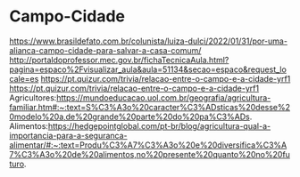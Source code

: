 # Campo-Cidade
https://www.brasildefato.com.br/colunista/luiza-dulci/2022/01/31/por-uma-alianca-campo-cidade-para-salvar-a-casa-comum/
http://portaldoprofessor.mec.gov.br/fichaTecnicaAula.html?pagina=espaco%2Fvisualizar_aula&aula=51134&secao=espaco&request_locale=es
https://pt.quizur.com/trivia/relacao-entre-o-campo-e-a-cidade-yrf1
https://pt.quizur.com/trivia/relacao-entre-o-campo-e-a-cidade-yrf1
Agricultores:https://mundoeducacao.uol.com.br/geografia/agricultura-familiar.htm#:~:text=S%C3%A3o%20caracter%C3%ADsticas%20desse%20modelo%20a,de%20grande%20parte%20do%20pa%C3%ADs.
Alimentos:https://hedgepointglobal.com/pt-br/blog/agricultura-qual-a-importancia-para-a-seguranca-alimentar/#:~:text=Produ%C3%A7%C3%A3o%20e%20diversifica%C3%A7%C3%A3o%20de%20alimentos,no%20presente%20quanto%20no%20futuro.